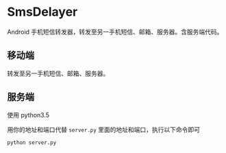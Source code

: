# SmsDelayer

Android 手机短信转发器，转发至另一手机短信、邮箱、服务器。含服务端代码。

## 移动端

转发至另一手机短信、邮箱、服务器。

## 服务端

使用 python3.5

用你的地址和端口代替 `server.py` 里面的地址和端口，执行以下命令即可

```python
python server.py
```